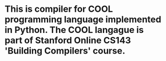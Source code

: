 # This is compiler for COOL programming language implemented in Python. The COOL langague is part of Stanford Online CS143 'Building Compilers' course.
